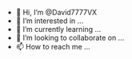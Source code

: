 - 👋 Hi, I’m @David7777VX
- 👀 I’m interested in ...
- 🌱 I’m currently learning ...
- 💞️ I’m looking to collaborate on ...
- 📫 How to reach me ...

<!---
David7777VX/David7777VX is a ✨ special ✨ repository because its `README.md` (this file) appears on your GitHub profile.
You can click the Preview link to take a look at your changes.
--->
